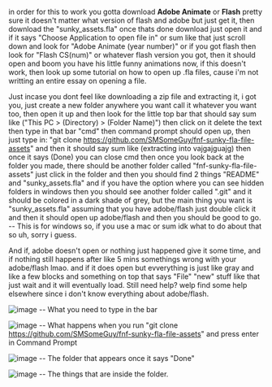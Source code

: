 in order for this to work you gotta download **Adobe Animate** or **Flash** pretty sure it doesn't matter what version of flash and adobe but just get it, then download the "sunky_assets.fla" once thats done download just open it and if it says "Choose Application to open file in" or sum like that just scroll down and look for "Adobe Animate (year number)" or if you got flash then look for "Flash CS(num)" or whatever flash version you got, then it should open and boom you have his little funny animations now, if this doesn't work, then look up some tutorial on how to open up .fla files, cause i'm not writting an entire essay on opening a file.


Just incase you dont feel like downloading a zip file and extracting it, i got you, just create a new folder anywhere you want call it whatever you want too, then open it up and then look for the little top bar that should say sum like ("This PC > (Directory) > (Folder Name)") then click on it delete the text then type in that bar "cmd" then command prompt should open up, then just type in: "git clone https://github.com/SMSomeGuy/fnf-sunky-fla-file-assets" and then it should say sum like (extracting into vajgajguajg) then once it says (Done) you can close cmd then once you look back at the folder you made, there should be another folder called "fnf-sunky-fla-file-assets" just click in the folder and then you should find 2 things "README" and "sunky_assets.fla" and if you have the option where you can see hidden folders in windows then you should see another folder called ".git" and it should be colored in a dark shade of grey, but the main thing you want is "sunky_assets.fla" assuming that you have adobe/flash just double click it and then it should open up adobe/flash and then you should be good to go. -- This is for windows so, if you use a mac or sum idk what to do about that so uh, sorry i guess.


And if, adobe doesn't open or nothing just happened give it some time, and if nothing still happens after like 5 mins somethings wrong with your adobe/flash lmao.
and if it does open but evverything is just like gray and like a few blocks and something on top that says "File" "new" stuff like that just wait and it will eventually load. Still need help? welp find some help elsewhere since i don't know everything about adobe/flash.


![image](https://user-images.githubusercontent.com/92963724/138385821-abd69d7a-c130-4acf-bcaf-5f760f08d799.png) -- What you need to type in the bar


![image](https://user-images.githubusercontent.com/92963724/138385911-fe519505-524c-45e0-942a-0b8f1a28119d.png) -- What happens when you run "git clone https://github.com/SMSomeGuy/fnf-sunky-fla-file-assets" and press enter in Command Prompt


![image](https://user-images.githubusercontent.com/92963724/138385934-c0a9afba-284e-4371-b75e-27b020220c3b.png) -- The folder that appears once it says "Done"


![image](https://user-images.githubusercontent.com/92963724/138385958-0ebd4e0d-d952-4d6a-96ae-122afb727506.png) -- The things that are inside the folder.
